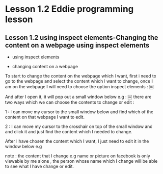 # Lesson 1.2 Eddie programming lesson

## Lesson 1.2 using inspect elements-Changing the content on a webpage using inspect elements

- using inspect elements

- changing content on a webpage

To start to change the content on the webpage which I want, first i need to go to the webpage and select the content which I want to change, once I am on the webpage I will need to choose the option inspect elements :
￼

And after I open it, it will pop out a small window below e.g :
￼
there are two ways which we can choose the contents to change or edit :

1 : I can move my cursor to the small window below and find which of the content on that webpage I want to edit.

2 : I can move my cursor to the crosshair on top of the small window and and click it and just find the content which I needed to change.

After I have chosen the content which I want, I just need to edit it in the window below e.g


note : the content that I change e.g  name or picture on facebook is only viewable by me alone , the person whose name which I change will be able to see what I have change or edit.
